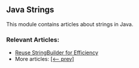 ## Java Strings

This module contains articles about strings in Java.

### Relevant Articles:
- [Reuse StringBuilder for Efficiency](https://www.baeldung.com/java-reuse-stringbuilder-for-efficiency)
- More articles: [[<-- prev]](../core-java-strings)
